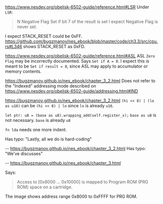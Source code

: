 https://www.nesdev.org/obelisk-6502-guide/reference.html#LSR
Under `LSR`:
> N	Negative Flag	Set if bit 7 of the result is set
I expect Negative Flag is never set.

I expect STACK_RESET could be 0xFF. https://github.com/bugzmanov/nes_ebook/blob/master/code/ch3.3/src/cpu.rs#L346 shows STACK_RESET as 0xFD.

https://www.nesdev.org/obelisk-6502-guide/reference.html#ASL
ASL `Zero Flag` may be incorrectly documented. Says `Set if A = 0`. I expect this is meant to be `Set if result = 0`, since ASL may apply to accumulator or memory contents.

https://bugzmanov.github.io/nes_ebook/chapter_3_2.html
Does not refer to the "Indexed" addressing mode described on https://www.nesdev.org/obelisk-6502-guide/addressing.html#IND

https://bugzmanov.github.io/nes_ebook/chapter_3_2.html
`(hi << 8) | (lo as u16)` can be `(hi << 8) | lo` since `lo` is already `u16`.

`let ptr: u8 = (base as u8).wrapping_add(self.register_x);`
`base as u8` is not necessary. `base` is already `u8`

`fn lda` needs one more indent.

Has typo: "Lastly, all we do is hard-coding"

--
https://bugzmanov.github.io/nes_ebook/chapter_3_2.html
Has typo: "We've discusses"

--
https://bugzmanov.github.io/nes_ebook/chapter_3.html

Says:
> Access to [0x8000 … 0x10000] is mapped to Program ROM (PRG ROM) space on a cartridge.

The image shows address range 0x8000 to 0xFFFF for PRG ROM.